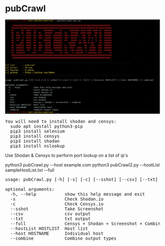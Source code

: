 # pubCrawl
![alt text](https://github.com/CBHue/pubCrawl/blob/master/pubCrawl.png)

<pre>You will need to install shodan and censys:
  sudo apt install python3-pip
  pip3 install selenium
  pip3 install censys
  pip3 install shodan
  pip3 install nslookup
</pre>

Use Shodan &amp; Censys to perform port lookup on a list of ip's

python3 pubCrawl.py --host example.com
python3 pubCrawl2.py --hostList sampleHostList.txt --full

<pre>usage: pubCrawl.py [-h] [-s] [-c] [--sshot] [--csv] [--txt] [--full] [--hostList HOSTLIST] [--host HOSTNAME] [--combine]

optional arguments:
  -h, --help           show this help message and exit
  -s                   Check Shodan.io
  -c                   Check Censys.io
  --sshot              Take Screenshot
  --csv                csv output
  --txt                txt output
  --full               Censys + Shodan + Screenshot + Combine
  --hostList HOSTLIST  Host list
  --host HOSTNAME      Individual host
  --combine            Combine output types
</pre>

